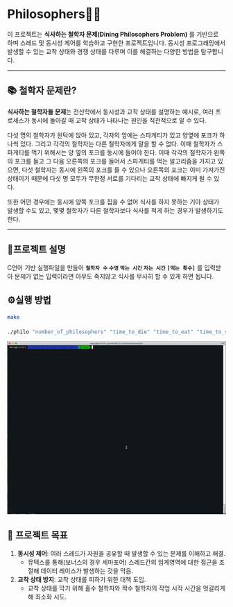 # Philosophers🧠🍴
이 프로젝트는 **식사하는 철학자 문제(Dining Philosophers Problem)** 를 기반으로 하며 스레드 및 동시성 제어를 학습하고 구현한 프로젝트입니다. 동시성 프로그래밍에서 발생할 수 있는 교착 상태와 경쟁 상태를 다루며 이를 해결하는 다양한 방법을 탐구합니다.

---


## 📚 철학자 문제란?
**식사하는 철학자들 문제**는 전산학에서 동시성과 교착 상태를 설명하는 예시로, 여러 프로세스가 동시에 돌아갈 때 교착 상태가 나타나는 원인을 직관적으로 알 수 있다.


다섯 명의 철학자가 원탁에 앉아 있고, 각자의 앞에는 스파게티가 있고 양옆에 포크가 하나씩 있다. 그리고 각각의 철학자는 다른 철학자에게 말을 할 수 없다. 이때 철학자가 스파게티를 먹기 위해서는 양 옆의 포크를 동시에 들어야 한다. 이때 각각의 철학자가 왼쪽의 포크를 들고 그 다음 오른쪽의 포크를 들어서 스파게티를 먹는 알고리즘을 가지고 있으면, 다섯 철학자는 동시에 왼쪽의 포크를 들 수 있으나 오른쪽의 포크는 이미 가져가진 상태이기 때문에 다섯 명 모두가 무한정 서로를 기다리는 교착 상태에 빠지게 될 수 있다.


또한 어떤 경우에는 동시에 양쪽 포크를 집을 수 없어 식사를 하지 못하는 기아 상태가 발생할 수도 있고, 몇몇 철학자가 다른 철학자보다 식사를 적게 하는 경우가 발생하기도 한다.

---

## 📖프로젝트 설명
C언어 기반 실행파일을 만들어 **`철학자 수` `수명` `먹는 시간` `자는 시간` `[먹는 횟수]`** 를 입력받아 문제가 없는 입력이라면 아무도 죽지않고 식사를 무사히 할 수 있게 하면 됩니다.


## ⚙️실행 방법
```bash
make

./philo "number_of_philosophers" "time_to_die" "time_to_eat" "time_to_sleep" "[number_of_times_each_philosopher_must_eat]"
```
![시연영상](../asset/philo.gif)

## 🚀 프로젝트 목표
1. **동시성 제어**: 여러 스레드가 자원을 공유할 때 발생할 수 있는 문제를 이해하고 해결.
   - 뮤텍스를 통해(보너스의 경우 세마포어) 스레드간의 임계영역에 대한 접근을 조절해 데이터 레이스가 발생하는 것을 막음.
2. **교착 상태 방지**: 교착 상태를 피하기 위한 대책 도입.
   - 교착 상태를 막기 위해 홀수 철학자와 짝수 철학자의 작업 시작 시간을 엇갈리게 해 최소화 시도.

